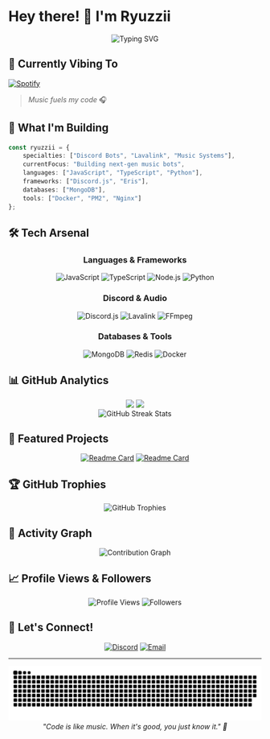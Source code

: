 # Hey there! 👋 I'm Ryuzzii

<div align="center">
  <img src="https://readme-typing-svg.herokuapp.com?font=Fira+Code&size=30&duration=3000&pause=1000&color=9D4EDD&center=true&vCenter=true&multiline=true&width=600&height=150&lines=Discord+Bot+Developer;Lavalink+Enthusiast;Music+%26+Lover" alt="Typing SVG" />
</div>

## 🎵 Currently Vibing To
[![Spotify](https://spotify-github-readme.vercel.app/api/spotify-playing)](https://open.spotify.com/user/31kv26zoyzaroeqyeqyxwc4cla3i)

> *Music fuels my code* 🎧

## 🚀 What I'm Building

```typescript
const ryuzzii = {
    specialties: ["Discord Bots", "Lavalink", "Music Systems"],
    currentFocus: "Building next-gen music bots",
    languages: ["JavaScript", "TypeScript", "Python"],
    frameworks: ["Discord.js", "Eris"],
    databases: ["MongoDB"],
    tools: ["Docker", "PM2", "Nginx"]
};
```

## 🛠️ Tech Arsenal

<div align="center">

### Languages & Frameworks
![JavaScript](https://img.shields.io/badge/JavaScript-F7DF1E?style=for-the-badge&logo=javascript&logoColor=black)
![TypeScript](https://img.shields.io/badge/TypeScript-007ACC?style=for-the-badge&logo=typescript&logoColor=white)
![Node.js](https://img.shields.io/badge/Node.js-339933?style=for-the-badge&logo=nodedotjs&logoColor=white)
![Python](https://img.shields.io/badge/Python-FFD43B?style=for-the-badge&logo=python&logoColor=blue)

### Discord & Audio
![Discord.js](https://img.shields.io/badge/Discord.js-5865F2?style=for-the-badge&logo=discord&logoColor=white)
![Lavalink](https://img.shields.io/badge/Lavalink-FF6B6B?style=for-the-badge&logo=java&logoColor=white)
![FFmpeg](https://img.shields.io/badge/FFmpeg-007808?style=for-the-badge&logo=ffmpeg&logoColor=white)

### Databases & Tools
![MongoDB](https://img.shields.io/badge/MongoDB-47A248?style=for-the-badge&logo=mongodb&logoColor=white)
![Redis](https://img.shields.io/badge/Redis-DC382D?style=for-the-badge&logo=redis&logoColor=white)
![Docker](https://img.shields.io/badge/Docker-2496ED?style=for-the-badge&logo=docker&logoColor=white)

</div>

## 📊 GitHub Analytics

<div align="center">
  <img height="180em" src="https://github-readme-stats.vercel.app/api?username=Ryuzzii&show_icons=true&theme=dracula&include_all_commits=true&count_private=true&bg_color=0d1117&title_color=9d4edd&text_color=ffffff&icon_color=9d4edd"/>
  <img height="180em" src="https://github-readme-stats.vercel.app/api/top-langs/?username=Ryuzzii&layout=compact&theme=dracula&bg_color=0d1117&title_color=9d4edd&text_color=ffffff"/>
</div>

<div align="center">
  <img src="https://github-readme-streak-stats.herokuapp.com/?user=Ryuzzii&theme=dracula&background=0d1117&stroke=9d4edd&ring=9d4edd&fire=ff6b6b&currStreakLabel=9d4edd" alt="GitHub Streak Stats"/>
</div>

## 🎯 Featured Projects

<div align="center">

[![Readme Card](https://github-readme-stats.vercel.app/api/pin/?username=Ryuzzii&repo=YOUR_MAIN_BOT_REPO&theme=dracula&bg_color=0d1117&title_color=9d4edd&text_color=ffffff&icon_color=9d4edd)](https://github.com/Ryuzzii/YOUR_MAIN_BOT_REPO)
[![Readme Card](https://github-readme-stats.vercel.app/api/pin/?username=Ryuzzii&repo=YOUR_LAVALINK_PROJECT&theme=dracula&bg_color=0d1117&title_color=9d4edd&text_color=ffffff&icon_color=9d4edd)](https://github.com/Ryuzzii/YOUR_LAVALINK_PROJECT)

</div>

## 🏆 GitHub Trophies

<div align="center">
  <img src="https://github-profile-trophy.vercel.app/?username=Ryuzzii&theme=dracula&no-frame=true&row=1&column=7" alt="GitHub Trophies"/>
</div>

## 🎨 Activity Graph

<div align="center">
  <img src="https://github-readme-activity-graph.vercel.app/graph?username=Ryuzzii&theme=dracula&bg_color=0d1117&color=9d4edd&line=ff6b6b&point=ffffff&area=true&hide_border=true" alt="Contribution Graph"/>
</div>

## 📈 Profile Views & Followers

<div align="center">
  <img src="https://komarev.com/ghpvc/?username=Ryuzzii&color=9d4edd&style=for-the-badge&label=Profile+Views" alt="Profile Views"/>
  <img src="https://img.shields.io/github/followers/Ryuzzii?color=9d4edd&style=for-the-badge&logo=github&label=Followers" alt="Followers"/>
</div>

## 🤝 Let's Connect!

<div align="center">

[![Discord](https://img.shields.io/badge/Discord-5865F2?style=for-the-badge&logo=discord&logoColor=white)](https://discord.gg/ttete)
[![Email](https://img.shields.io/badge/Email-D14836?style=for-the-badge&logo=gmail&logoColor=white)](mailto:creuix7@gmail.com)

</div>

---

<div align="center">
  <img src="https://raw.githubusercontent.com/platane/platane/output/github-contribution-grid-snake-dark.svg" alt="Snake animation" />
</div>

<div align="center">
  <i>"Code is like music. When it's good, you just know it." 🎵</i>
</div>
